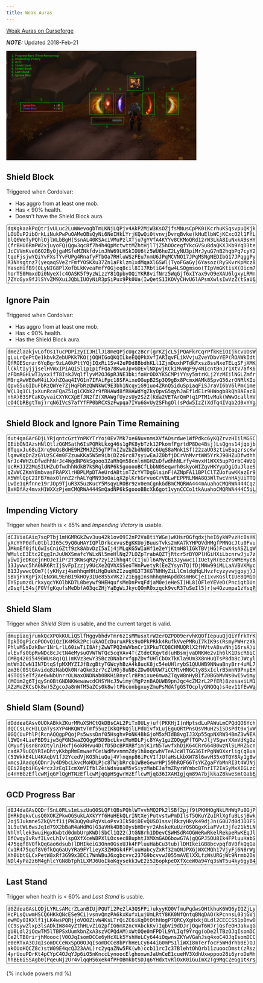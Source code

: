 ```yaml
---
title: Weak Auras
---
```

[Weak Auras on Curseforge](https://www.curseforge.com/wow/addons/weakauras-2)

***NOTE:*** Updated 2018-Feb-21

<p style="text-align: center;">
  <a href="/assets/img/cord-weak-auras-cropped.jpg">
    <img alt="Cordolvar's Weak Auras" src="/assets/img/cord-weak-auras-cropped.jpg"/>
  </a>
</p>

## Shield Block

Triggered when Cordolvar:
  * Has aggro from at least one mob.
  * Has < 90% health.
  * Doesn't have the Shield Block aura.

<textarea class="wa-textarea" cols="80" rows="10" readonly="true">
dqKgkaakPqQtrivULuc2LuWWevogbTmLKNjLQPjv4AkP2MiW3KsOZjfsMNusCpPK0(KcrhuKSqsvpuQKjkLOUOuP2ibOrkLiNukPwPuOAMeOBsQyNi6NeIHkLYrjKQwQi0tvnvjDvrqBvke(kHuElbWCjKCxcO2l1FfLblQ6WeTyPQhlOjlWLbBgH(SsnAL40KSAciVMuPzlXTju7gYVfA4KYYv8CKMoQRd12rW3LkA8IuNxkA9sHY(frBHU6RmPW2xjuyoFQ)Qgw3qc8f7h4h4QpMctwttMZhtHjlTjZ5hOOcegfYkcGVSu8daQKXJKb9YqD3teJcCVVmKveG6O2By0jgaMSfeMZNkfdvinJhW69LHSkIOU6tz5WU6heZ2LyNU3piMrJyuG7nB2hqbPq7cyY2tqoFjsjwYQiYvFXsfYvFUPg4RnafyFTbOa7RHluWSzFEu7nmU6JPqMCVNO17JPqMSNgNEDIbG17JPqggPyR3NYsgtnz7(yeqaqSVeZrFmfYOSKXu37Zn1aFklzm1xdMqaXlGSWl(TyoFGaGy)6Yasoz(RySKvrKpMcz8YasoHifB9(0LyNIG8PlXofbLkKveaFmfY0Gjeq8cil8I17RbtiG4fqw4LSOgmsoo(TIpVmGKtisX(Oicm7horTS0MmxdDi0NyeX(c4OASK5f9yzWizzY81QpbyOQiYKR8vifNrz5WqGjf6xIYax9vO9eXAU6lgxyLRMn7ZYcGyx9fJlSYvZM9XuiJQbLIUOyNiR3pSiPux9Pk0Ua(IwQetS1IKOVyCHvU6lAPsmXwlsIwVzZ(tSaU6lgxyLRMn7ZYcG4vU6lgxyLRMn7hOisufIlCtx9fJlSYvZM9hzi4QVyCHvUA2SVgbnwwae7QVyCHvUA2SprziRIix9fJlSYvZM9PAqOR(ufAxat2UVyCHvUAY2TEZM9XuilmkUxYwVpvdkfDrXorMC16eS2SFVmu39eXOGkKMXd4xH0mEaQOUgukPczfbjRIiriatr2KkQUdlknkKDmYhtHubceMYqaeOJmT79jgr8vngysHR8vicWqb37tz5WPq7cyYC(eJdSNigfuH0mEa)kKMXdqf11GsjviRiizvejcbykYMur1DyrPrHSJr(9YqD3teJc6kwIJRMuOjZ1WAtUYK5AyTjB3K5AyTj7WK5AyTzFmfsfiqykdbqGokK79dNOMjZ1qhc9LfTfPjf6Jr8O2ByC1NxgqYjePyFuebM9vb(FrbLGK51xIH6MmVGar2pet5O46O2ByemUvH(eXOqwfrjZ3O5rT3Wi6s24jZNm)amEqjZZJAVHraYjWjZlrbjZZJAVHraekWjZlrbjZJICY88O2ByeGvcCYghqb(mKMXd4xH0mEaQOUgukPczfbjRIiriatr2KkQJNnKfjM1YYrxeqP(uwfQBZwgpswfrU3paOsgpsgeW4a7jIrbU3NyCG9eXOGUIL44QjfAsHMCLjfAY2nPqt2HjfA2pmkwBak19(YGafRIizjJh1Edd1vtk0vFEu7nmU6hUiNnqZIAWi5443i95MAGpLLmM6tX9abaXhtKOkTFwxPEn71ujw9Xuit2tJtVoXaW69bcaI9tfYQikz(esL9fWhJuSVwr2eg)bKLRbLcPum4)ffucsMxFjgQRpMczunOuiLIbR3pCroBG6NZhJacaI9Lyo6JPqw4IC2a19(ykKHrk269P4EGaG42gGOkT)BRBbf0NQbLcPumyYvRtWAZ(yepQ9ggx9PAqPqkfdMC16eS2SztUYvFEu7nmU6Zn1aFjEK(uCpqaq8XejQs7N1vQxZEnvIvFmsX(Afzty8Xuit2tJtVoXaW69bcaI97ArYjZRdqPYn4tX9abaXTnarvA)3w3ckOFyeJyr0GrYXXVvBvFmciai2xI5OFyeJy)C(iPyG6Qjf6)ffucsMxFjgQRzF6sStrq(0LyNIG0rrPk02htHmmsXwVpvdkLwhqD1SFa0JjsS2ud8BPUfSnbmHcA2hJ4rT3W4QzZMSDx95rT3W4Qp3ud8PSKXuFmfYWifB9(uCpqaq8XejQs7N1vQxZEnvIvFnycbeVaYcV43Ow7JPqMSNgNEDIbG17deae73sGSWl(uCpqaqCBdquL2)T1TGc6Jrk2xRiBcJpMczAWeciEbKfEX691Gjeq8cil8swudgjhh)wXhJacaI9LyoA2hJ4rT3W4QzZM9dNOwwttMRHoe63PkGxmPW158hyRIOAtnWNH0mEaFgsZ4beTrQPtma87sWu60MpclUoQ9ggQj7WpTiejsb2KTqlU2pokaXswfr(nIUtS26UsjOFySehxnzhMuOz)EzOU7jIrbIqKifytUYSpbtkSJvcnBd
</textarea>

## Ignore Pain

Triggered when Cordolvar:
  * Has aggro from at least one mob.
  * Has < 90% health.
  * Has the Shield Block aura.

<textarea class="wa-textarea" cols="80" rows="10" readonly="true">
dmeZlaakjvLofOs1TucPDPizyIIJHilJi8meQPjcUgczBcr(grKZjcL5jPQAFkrCqrPfkKEiOIjkcvUOsWgLuLrQePtQe1kbvkZebUPKk7KO(jOQHIGoQKQILkeEQQPkXvfIARIqvFLikVvjuZveYDbvYEP(ROAWkIdtQfROESqnzr6YqBgr9zLA0kPttYQjIQxRi1Sv42ePDd8BbdhKLl1ZjmDuxhPTdkFxsz8ssNxeTELqSFjXMKl(kltIyjjjselHVWxIPiAQi5l1p1p1fFQa78KwoJpvGDEvlNXpvjKCkiMvWqF9y4NIcntBnJr1XtV7afK6zFDmRGHLwT3yxxifT8IskJVqlflyvM2OJ6pRJNE3bkifoHrODXYKSCMPiYYsy5mtrKLj2YzMIilNGLZmfrM9rqAwWEGwM4iLXxhZQaq4IVG1n7IFAiFpc18SFAixeOGupB2Sp3Q9gBx8PcmxWAMk8SpvG56zrONRlKIoQpvG5uGIDuFbRzQWYe7ZjHqFbRzQWNkWC9E3bh1NcqyiG91uo4ZRnQ5iduSpiaqFiSJraVI6bV6lPm(imeW(L1g1CLjxXunRcaFQaZ51g1CKbk2r9fRHAWd8fRHAWdYgZkyOpvG5qyhJaEf1dE1r9HWogb8kQh8AEacBnhA)63SFCaKQyvaiCXYKCXpEfJN2fZ(XRAWgfUyzsUy2SzZ(Kda2VETArQmP(q1PTM1vMuk(WWwOcallHVcO4CbRBgtTmj)rqN6IVcS7afYfFP0bRCXSzFwpqa7IVu6GvUy2SFhgOl(sPdw5IzZ(XdTq4IVqb2d0xYYgreldFe(sPdw5IVKLnIiwg(iCuZM9BDm6IVu6GvUy2SpRhiGLWfFP0bRCXSz)ufzYQy6Gt6IVu6GvUy2SpvG5ciCmMgeQbCuFbeg7IVqb2d0Ye7lLoyLlwMyh1SzFiyqSEGa2fFP0bRCXSzFY6ywfaU4lLoyLlMn7tfyECq6SMDuFbeogtdc1awwcIIerM91aLunRcax8LQvax85KqOpuJcK9HAuGSpeDiqZM9PcmBQKtfmMIP1PR6zFgRY0gLSwdvxif9HdbzRJqFavAPv7n2cltKVG1nNfShOLZ4tbCR2BSDXNxBuZrgOyFqaGM9JdJq7ILtW1tssqsseNHOmeLaXjijjIerM8IseXM9LQ6o0oQpvGztLCQGXumTofWZ(nUvbqjje6ZyvM2OFnvkVAzszY4h3bO8KwoZujqYxNMQyvaOh5CR2BSfUyzsU4ZTAVX2f)4vDVrrEacBnhA)L4ZjHqFbRzQWxqNryiGpLmzvv)C4K9L8xYgrXNkWC9Si0Z1fsrh1hHHa2pBmRcGktISqppqFQaZPaf7O(nQhhchdzTu0F5ni0yLjeQvaFQaZfq4yiRLIoQF8QU3OWpJpfGWqa7RPCWNkW84vDVrHN9Paf7dn0jX2xqNryiGjSrYQQ(NWfiGaFbeogYAPOLjLyzsGOiz2Nc4wT3y7IVachdzTu0YKsSmjquKmB2Ys4Ip3Q9gBx8BuQFgFbDgHHa(uYKvv9ZHt2xYFjBef)gLcpe2Ao0(lXNtcH(AAR9ryiG9xkQh8QVGoJWqatyJKvv9pHlqab(ciCmwov4IzFXAOg8aFXAOg8G6ucHcS9bAPOWfltYF5ni0yLjeQvaZ(uGI9Hg6Ky7NIZuYKljHq)LUabewVitGzFkGB1EJTlMnBzIDXNB1EJTl(HAa4bJKoQpqlffUyzs(FvHJ0ktIocXtB2hkudBojeAzs(c6mcdbmHnswv1)eUabe4lOZimeWNsMSQQFoCY(s(lzJO4tfyouOg2Csi0r9tXzkzYLKqO)sxGacRxKjWNtcH(AAR9PcmNcuSJ6tbimeW(Akh8Hc1WopaHTMdT)s8Paf7dn0jX2hHHa2NWqnS9Pcmhc7yeWqHAy7O(ciCmwov4IzFQaZ1ZIqpxxifDuFXAOg8aFXAOg8GSXScg6tfyouOg2E2hc7yeWqHAy7tmX(qyhJagkud78ae2Ao0(lXSpfWTAVX2fZMTCcU4ZTAVX2fFoje6lyntf(ubMtbk2r9f0zegc4tjtwv1phozFj)LSru8HWogb8kQh8QFILXNkWC9Si0Z1fsrh1hHHa2FPOEWR(c6mcdbmHnswv1)eUabe4tbk2hAOtITpvG5qyhJaEf1dE1r9HWogb8kQh8AEacBnhA)63NcqyiG91uoy2Nc4wT3y7IzZM9fSkE6KjoARzva4zFgRY0g9lyvM2OirhchJSXScMMvba8WWEOtksue6TcSZJoc18JPcoiT0Q9gBccBvSpzkiMvbq9LB1EJnCVcCRYKktAKPnOYeUv7n2lodCvzIgKwzc3Q9g7ftcUQmrdsRmHB1EJ9IjgUQmrdsRmbe4kt4wT3yVyjGRkWneK6to04UduqkCcJq7ILjzzswwcltYYeBzswobltYSFkk0mT1mwVqJ7oqbPE2poifQrHWZ(Qu)L3GqJvMqOwbQmjc1EL9J7aKLZmvcK81dOvTLj5pRJNE3bkiTGvzAJ(fSktBuKOdHJr2ywbtZQaaEyyp0jfjAH4HcsG5Nc8RcpzYcKTSKiYxbGHTa9Sp5aGVArqltsc)qRqaRzva4N4xiIYYWjlb(XDakVQLZmvcK8jhAC3bkiTGvzAJ(fSktBuKOdHJr2ywbtZQaaEyyp0jfjAH4HcsG5Nc8N1XtV7afKcpzYcKTSeM9HzzsjibjZ2a
</textarea>

## Shield Block and Ignore Pain Time Remaining

<textarea class="wa-textarea" cols="80" rows="10" readonly="true">
dut4gaGArGDjLYRjqntcGztYnPKYTrYoj0Ev7Mk7xe6NuvnmsXVfAOsrdwe1WfPdkc6yKQZrvzHIilMGSCIEibONIAzsHNlQtlzQGMSath6IsPQRkLkxg46s1gPK8ybTzk12PkomfFgrtdP8De4Bsj)LsQgns14jqojb0TqqxJu68uIXrq9mQsBdHE9HZMHJZ55gTPTnIZuZbZbdNdQCc6UqS8aMnk1Sf)22zaUO3ztiwEaqzrscKwlgawKqDnZzGYUzSC4m0FZzuwKKa5W5m9ib(DZz6rc87syiwEaJZ0bfjDCrVnMvrtWW5YrkJ90HZuDfwdhhNrJc4WHZuDfwdhhNrJc4WgdNP6kSgooo3ZaRhQm58cnlnHGHZuDfwdhhNLrfy4mvxH1WXX5upPOrbC4WzQUcRHJJZ2MqSIUHZuDfwdhhNdkB7kSRqldNP6kSgooooBCfLbbN0Seqwrh0skyoWIZqvHKYypDgiOuJlaeSqZvWCZKmY8mbvasFRAPXlrHBPLMpDTAeUrdABtinTZcYVTDgGlsinF(AZNpFA11BPlClTZUofuwKKazEr9X5WHlQpC2IFB7max0lnnZ2rhALYqMN93oOaiqX2plKrkGrvuoCrVBLwFEPPRLMWA8Q3WlTwcVnHAjUiTTQLwIe1qRfnne19rJOp9TjuR3X5uzKucY5MsqyLROBr9zv0emCgnkGdBmCMQRWA444mAuahoCMQRWA444CqzBxHDfAz4mvxH1WXXzPjemCMQRWA444SmQadNP6kSgoooBBcXk6got1vynCCCo1tkAuahoCMQRWA444C5iLXE6WzQUcRHJJJZzQyeP3ugjLGCEHMLaYk6GwsbZMU0iKroJabHDjyMfSfv5aZgvkDZIAAJ4CqLtq3fILhWSrPMnHy5baLfjjqATyayrc11mBCfLbROB4SD5Qm9HZOLuWCQeKb4CQeKb4mPmsW44mklssGC4CMEKa)U5m9ib(DjmelpGzNHcKhUO(SajDrjiXKBAk344C5k06z0irqWI6ZUofuwKKazEr95kywGKUOeKyYnnLlXKBMKroUyJHZw8BBNb4IEPPz2o6qRugY8S)2bfabk2(zHmsbmQIYHlQVOMfBSveBjSUW(0BOXRwI(ikmXTjulXf9UO(I02QwAjsudTw00qu3hnI(03MqTEhNtLrsjiNBkbHvUIUf1NvrtWW5YrkJ90HZuDfwdhhNrJc4WHZuDfwdhhNdkB7kSRqldNP6kSgooolnHGHZuDfwdhhNLrfy4mvxH1WXXzBtiwr3WzQUcRHJJZPEsrJc4WHZuDfwdhhNrJc4WgdNP6kSgooooNPIrKEtzKucY5fAwciROdAjfmB6sJqg5mcee2LGzwWwuLdmBuP0nlQPnIZbvobDxiwEaZgLA2eILhauwKKaP1IbGfjuxZSXvugSIUHZ2LRY0hoJwsbZPsqgGZPsqgGZKYibJJZLRqRNrJebblQpxbZm9cOcsm5KuXqbNyYntYiNrzrscKdNZ0Je43nNPhjWVlHHy5bm7muG8Wf1Nz6fqfKyYjPIHcECC21PGYIKeiZlQpoo7zrDAn0hFa
</textarea>

## Impending Victory

Trigger when health is < 85% and _Impending Victory_ is usable.

<textarea class="wa-textarea" cols="80" rows="10" readonly="true">
dCJViaGAiq7sqPTbj1mHGMRGkZwv3uu42k1ovO9I2nP2Va8tiYWGe)wKHsr0GfqdxjheI6ykWPvzHc0sHKyXcYYP0dfu0tblJI65c9yQ0uHAYIQPlDrkcxvusEgKKUojBuusTvks2mKA7kYHPQVdHMgfPMNGcJtu0FvuJMkmEf0jfL6wIsCniGZtf9zk8AbvDzI5aIj4jMLqKG5WIaHf1e2eYjKtmH8lIGkTBVjHG)FcwX4sASZLqWWMulcE3Etc2EggInJuUWXSmafcYWLxNl5meHlNq27LOZpTrabAQZTjRtcr5rBY0PlHGiHXiLbcnrwJju7zyiwIjeDKqejnHOJeIiPr2T3KWsqR2y7zyi2ihhq4t(CIju)l6AMycB13Jywwc1)IUetyR(EeZYsWMEHycB13Jywwc5hA0NR6RtIjSvFpIzzjy9UcXe2QVhXSSeoTHnPwetyR(EeZYsynTQ)fDjMWw99iMLLaAVBVKMycB13JywwcQOm7((yKHyzj4smhhqmHHiHgDukhZIzuqHG3T3KGTNHHyZiLlCmldqHqLHvzfcyzyvwjgoyj)JSBVjFVKgPjX(ENXWL9EnBI9kHOy3IUe855xVK2)Z1EggInsmhhqmHApddXsmH6CjeI1xvKGsltIUe8QMiOIYSpumzdLrkxyqcYKOlbKD7L0beywf9HEHqufsMeDnPvqFdjaM0eieHeSI)HL8)OFleYEVeD(PnciqtDUnzDsqfL54s(F0VfgKqufsMeDbfA03qcZHjYaEgWiJkycQOmR0xzqck9vcR37uSeIl5)r)w4Ozumpa1zYsqPR9mmelXeIl5)r)w4Ozumpa1zYYYs4YjK9Ef2ac0uNBtwNbeicf0LqTNHHyjMqDUecX6RksqPLjrxcEvtewI1v01H4)6GqMiabvuMv6RmiHOJeIiPjeDKqejnYU9MecQOmVeRRORdX)1bdsyjwxrxhI)RJ50sS(MSecdcQOm7dft2qzKYfgKLGwTX2ZWqSroAMq(frqL2T3KqW)pHp5ZjMq9VORzIjSvFpIzzju)l6smHT67rmllbvuMJl5)WRtiQzqcwVRqmHT67rmllHtBytQfXe2QVhXSSeYp0Opx1xNetyR(EeZYsWMEHycB13JywwcO9U9sAIjSvFpIzzjSMw1)IUetyR(EeZYsqfLz30oKVmiH4s(p86eIAoIQM20MZKLGvmUKg7CjeQmSkRWYrZetyisOrhLYrZOGcH9zTjldsW72BsW2ZWqSzKYfoMLbOqOYWQScbSmSkRedhSK)r2T3KVxsJ0KyFVZy4YEVMnXELquSBrxc(88Rxs7)5ApddXgjMJdiMqTNHHyjMqDUecX6RksqPLjrxcEvteurz2hkMSHYiLlmibzs0LaYU9s6acmRI(qVqiQcjtIUM0kOVHeatAceIqcwX)Ws(F0VfczVxIo)0gbeOPo3MSojOIYCCj)p63cdsiQcjtIUGcn6BiH5WezapdyKrfmbL(kH17DkwcQOmR0xzqcXL8)OFlC0mkMhG6mzjO01EggILycXL8)OFlC0mkMhG6mzzzjC5eYEVcBabAQZTjRZacevodhLqTNHHyjMqDUecX6RksqPLjrxcEvteurz2hkMSHYiLlmibvuMv6RmiHOJeIiPjeDKqejnYU9MecQOmVeRRORdX)1bdsyjwxrxhI)RJ50sS(MSecdclX6k66q8FDqiteGLGwTX2ZWqSroAMq(frqL2T3KqW)pHp5ZjMq9VORzIjSvFpIzzju)l6smHT67rmllbR3viMWw99iMLLGn9cXe2QVhXSSeoTHnPwetyR(EeZYsi)qJ(CvFDsmHT67rmllbvuMJl5)WRtiQzqcRPv9VOlXe2QVhXSSeq7D7L0etyR(EeZYsqfLz30oKVmiH4s(p86eIAoIQM20MZKLGvmUKg7CjeQmSkRWYsyIJdmT5bSKa</textarea>

## Shield Slam

Trigger when _Shield Slam_ is usable, and the current target is valid.

<textarea class="wa-textarea" cols="80" rows="10" readonly="true">
dmupiaqjrumkQcXPOkKULiQSlfHggvbhdvTmr6zIsMMusxtrW2erOZPO09ervhKQOfIepuuQjQiYfrkTrKIpkIOgPicoPOOvQiQzIK4Mkk2Pc)ukAOIcDuruAPks9uOPkPRkk4RufkVvePMRuI7kIK9s(RsmyPWHrzXkPhlvMSsDzkBwr1NrLrlL60iwTiI8AfjZwWTPQ2nWVbnCr1XPkuTCQ8CHMUQRlX2fHVtvA8svNhj16rsA)ivlEvfs0GpRwNDc8cJctN4eMysuOVWTWTQc5cqVAv4T(ZtdeCKqvtd(uHBsmjvaDNKWe2vIh6lK1DscR6iCCMBg420i549GWUs8q)Q1)mKVz3ewY3SBczDNabrvfgpZDvfUHlCbOxTkKla9Um3X8nHuQTsP8db8cJWcylmtWn3CwN1IN7DtqSfpMXMYZIJfBzgBtyTGWcyhBzA4k8ucK8jc54eUHlrybS1QUUWB9NNwaBnyBrr4uML7zm36(0StGAvidq8zNabQk0NraQkm3zr7cZlHOj8uNBcZDw0UUUW7iCCMtvHN6Cty8SxIclrB5mhN9PnpEH4STOiSeTf2Ae6wNbUnrrOLWaxONDNab0BKHiBnyclrBPaixue6mwaZTqyW8nHyBIf20BGbMVWs0wI5wimy(MOim2g6TjqySn0BtGNDNKWewawcdCHSYHcJ5wimy(MgPznBAQUWB9pnJqc4cZM2rL2PfER)8zesaxiLM1AZzMoZKCsOk8w)5ZgcoJa8nWfM5aZCs0k8w)tPbconbgxuyZmuPsMdAfgGSTQcplyGNQQq)s4ev11fEwWaxvH(LWjQQRl0bdMQc9lHtuvxxOJ1zQk0VeorvDDHBY85KUs4uRQq)s4ev11fwI2sm3cHPaqVarribW5GLCvf6xcNOQUUW5SUtGavf6xcNOQUUW8e5NfmWvvOFjCIQ66clrBPd6VYUOimMBHWuaOxGgPznBAQUqsheikclG7iCCMtvHXClegmFtJ0SMnnvxiO4xDeooZf1iv4T(NMneCgb4BGlmZbM5KOvy8KUPOEsfh7eiqRcV1F(SHbOtvn41GxJun41iln41Ovn41f23C(8ODnso(j4bH36FA2Wa0PQg8AWRrQg8AKLg8A0Qg86cDghbcQuNBcV1)IZe6LSFBn49GheER)P0abhju10iTvH36FkTa2AW2Av4T(NkmzYfER)8ctMOWB9V4mHvR)fNfBbZTqWZUtsWobcAMWCbg1XwqVq3EHb2luGm3wiBVjNabSWYDeooZfvvdEvfEhHJZCQk0z(mcGa4wG5MJDOtyYN8clrBPaixuewI2cBncDRZa3MOimMBHWG5BAKM1SPPclrBXz(mcGa4efHXYQLWahlZNt6fUKTNyDbREoDvyjAlX2qVnbIIWtDUjmE2lrHwcdCHyUfc0B4z3jjyNab0B0mH5cmQf6mwaZTqyW8nHyBIf20BGbMVWs0wI5wimy(MOimwwTeg4z0zZj9cXmslvOIWyBO3MaHX2qVnbzdHHn0lqybyjmWfYkhkCxCStGaH8claYfMhyuBoDHfWDeooZPQWcGCH5bg1MtySn0BtGWyBO3MGSHWWg6fiSeTf2Ae6wNbUnrryjAlfa5IIWyUfcdMVPrAwZMMQRRlKQqOVgEqiRCOOi8w)tPbcUqACeQsVrYwyBh7m6nQvHKTqSnXcB6nWaZx4T(ZtdeCAcmUOWMzOsLmh0kSdgGov1Ovn41f2vIh6xDeooZrfihPt48cO7eiWJChHJZCEu6tMEd6nC2loa9g3r44mxsZNu0BWaB6naWtVXDeooZL0Pjf9jBGn9jlKasyUOPvH36ppnqWfsJJqv6ns2cB7yNrVrTkKaiFjEM72wdEHDqWMCceevvdEvf2126MsvH3r44mNg8ctWCe2AWeA95eh7eiOs8nDHDTzaolQQg8QQRrQQ6666c7GWWg6fuT(tlGTgSTOOlmHg8TMYRlb
</textarea>

## Shield Slam (Sound)
<textarea class="wa-textarea" cols="80" rows="10" readonly="true">
dOddeaGAsv0UOkABkkZKurMRuXSHCtQkDBsCAL2PiTx0ULy)uf(PKKHjI(nHptsdLuPAWuLmCPQdQO6YchdQCCsL0cHILQaTysXYP4HKQWtvTmf55uzIKkQPkQjlLPdUivfxLujEguQRtPnsQsVMuH2SiSDsPdt0xjvW0GQ(UuPhlP(RcnAQQgpPQojPs5wssDnf05HsghvPoNK4BkGjoM5xMIdB8vgIJ3Xp55qpNXRW34BmZ3wNEAl1WQn4LieFBD9ijw5qFGN3waZQQggM5D9bcLkvcMoHDLPjc8YAy1gzZQQggFfTGPvJljVSgwrXXmVdKgGz(Myufj6sn8nXOtylnIHxfj6okRHvu4D(fD5DcBPXRBfimjK1rN5TwvfxhDiK64CRr664B0wzNlSLMRZGcncadA79uOQYRIeDhtyKkbpMmEmwaefCeiWdMvvnmmZdy1h8oqcwhVTeAJcWlTGG36IrPgNWOXxrlig(qBua(51WkkE4LU4KAqbV1fJ2YcedVjKO3hiuQuj4V)nqnp86iPcV1fJU(aHsLkbXW78l6wvH35x0TQY8Ay1g8wxmcsJAadg6QDnrJy4D9bcLkvcMoHDLPjc8TWjbRrcb1WBeGewrHPj59hRQFG6TsYKZgaFYbMnRI3t4WJNjQEi28gbiHGy4rczJzEqIIcmXmVIfblZeiWdsuuaM5vSiyzMabEJafmZRyrWYmbc8TnrIT2IaSyMxXIGLzce4nY6GzEflcwMjqGFlQgHTNzEflcwMjqGpHSgwrHzEflcwMjqG36IXAHIgjqm89A7bjkkaZ8kweSmtGabEL1yegQH3eQROKXQp4HqFGxdkknFfTGhJo5tQoZdH(G1e85qFWAcxN3hi08Ay1kHvuQsByqsSCD8PgT9Uy82cVlqj0DXwaE9WN0SpdYlBTfwrrIgbZQQgghZe4BRR2eqmAeGewrHPj5lwLSzvvdJJP44RfiHHzMINPj9CGHe47UnWp1l(HjXEwfVRG3B8Exzc3mMO6Ht8BJ)(3a18WRJKkE41f2sJaVwMId)eocKa
</textarea>

## GCD Progress Bar

<textarea class="wa-textarea" cols="80" rows="10" readonly="true">
d0J4daGAsQQDrfSnL0RLs1mLszUuQ0SLQFtQBsPQhlWTvvhMQ2Pk2lSBf2pjf9tPKHHOgNkLRHWqPu0GjPIHRkDqkvCusQ0XOKZPkwOGSukLAXkYYf6HuHEkQLrINtXejPutvstwPmDIlsf5QKuYZuIRlXgfuBLsjBwk2oj5Jukmne5ZkQVtf1ijPW3uQy0uPgVsLoPsv3Ik50iDEvQUSO1ssv(RkzyHkyk49djJn(G0U7d0dJD3FS1L9utWL6wsJq1d79X2bBaR4aHdRG)G3aVHk4DB10ysbHDryr2AhskeKuUzrOSOGgxKiaFVvtJjfe21k5LNNhlYllek3wuiHgxKwbtd0dmbUrpKWD)SbCl1Q22(JtGN8rh1DDevCSWHSdR4OGWeRwRkelRekpeRwKEqJlIfCwqyIvRvfILvcLhIvlspOXfXceWBPXlLOxsec8BuphtJXMXmGAO6bowG7A)gQGPJ5OU8Ik4FPluuHabS475qqf8V0fkQqGao6dsub)lDHIkeiG3Onn0GsxUJk4FPluuHabCu3tub)lDHIkeiGB8bcvpqf8V0fkQqGa(v1R475qqf8V0fkQqGaUyYRa9FYlieyX3ZHOGk4FPluuHabcyZxRf32mQNJPXGjWXCMQh17VjyFj6N8rWgXh0UbtGLCxPetW8xRf3G99x3ECi7WnWBuJ6xgbcvvc237G9bcvvwJ055mAVElXXLfzWsURGjWc9Nrmb2DsNDl4yPa2z6M4ghlcYGN8bTph1LXMJ6UoIkoKqysekk3wE2z526opkpeOXfXceW0a94Yq3sWT5u4ky6gyB4OAdwI055mIkyQK)J)N4qgCXKx(jJoozVElriWftErL8F8)eHal3FtWgXlfdyZB27h)pXHm4IjVOdvz0KycCXKxLbvqiWPQCiGTrxp57QP64Ow330opaxm5L5n79J)Nie4YivLdbSViAWg3ANBnaBCRDU1WobcvvcUyYRuvoe5(BIqqapk)AKopNrdowG1rAoeVq1dWQrlBVx9ADQ2PTR9hB5KTzNGawfowKuSGaa
</textarea>

## Last Stand

Trigger when health is < 60% and _Last Stand_ is usable.

<textarea class="wa-textarea" cols="80" rows="10" readonly="true">
dGZdeaGAsLQDjLYRLsAMcrZLanBIUjPQUTi2Pe2lA3QSFPi)ukyyKQ0VfmuPqdwsQHtkhuK6WQ6yIQZjLyHcPLsQuwmHSCQ6HKkQNcESe9Ci)vsnvQmzPA6kxKufxLujUmLRtY8KK0NfQntqBNqDAO(kPcnnsL03jGVjewMOy0IKXlf1jLK4wsPQRjjoVO0ZivW4KsLTrQiZC6iKqOtOthHogP7QRCyXgHxkj8Ldl2CECCS51p0nw0(C9sywZlxp3lsADkIW844yZthHLvZiG2pfIG6mX2ncVAbckKv)IqbVi9dDJrjOqwT6WJrjGsfeOHJakvqGgU0Ldl2iOqwTM5lTBPSxUumkbnZxA3szVCPQdAM)xWtOQe0mFPDlL9YLIqf9Yrqg(oDe2lTBzOJqIsomDCCe2lTB0rirjhMoooc(V0OJqIsomDCCe6yHcXLk5YshHeLCy644iOqwnsZKYwVGahJsq4xoC4OJqIsomDCCe0eRTxA3OJqIsomDCCeWxSpO0OJqIsomDCCe8bPrhHeLCy644iG0mPS1liWXI8mTerfocF5WHdrhb0E)OJakOUoHQCZ8c)stW09E4qcQJ23AAL)rc2yqaZNw5FK(wh)ccb11rcIc37BlehtOhQrb11zuoocDmst(zRsz4yrUouPDrKt4pCYpC4OJqYJp6iO5nKnccLynoocElghoxwnJaUmCeE1cueHV3XdhUxwppoo28i6yroDeMhhhBE6iSSAgb0(PqeuNj2Ur4vlqqHS6xek4fPFOBmkbtSDJq6YHdxtvRlOxK0iGuImX2Tg9MqCZeGg1tKrsWBVe0mPS4tmcr(O1u1W(RtqHSAKMjLfFIXOeqkrMy7gOeke3mHADon4QbxADZrqD4rqt(znpbfYQvhEmkbKMjLfFIXI8mTerfocQBECCS5PJasZKYIpXyrEMwIOchhhbCNqKpAnvnS)6eovIZJJJnpIfziKTbHcr2yrEEfc4dVA0E)SolY5iGiKPTkTPteeZICDntohj
</textarea>

<script type="text/javascript">
window.onload = function() {
    var textareas = document.getElementsByClassName("wa-textarea");

    for (var i = 0; i < textareas.length; i++) {
        btn = document.createElement("button");
        btn.appendChild(document.createTextNode("Copy"));
        var f = function (target, ev) {
            target.focus();
            target.select();
            document.execCommand("copy");
            alert("Weak Aura copied to clipboard.");
        }
        btn.onclick = f.bind({}, textareas[i]);
        btn.setAttribute("style", "vertical-align: top; margin-right: 1rem;");
        textareas[i].parentNode.insertBefore(btn, textareas[i]);
    }
}
</script>

{% include powers.md %}
